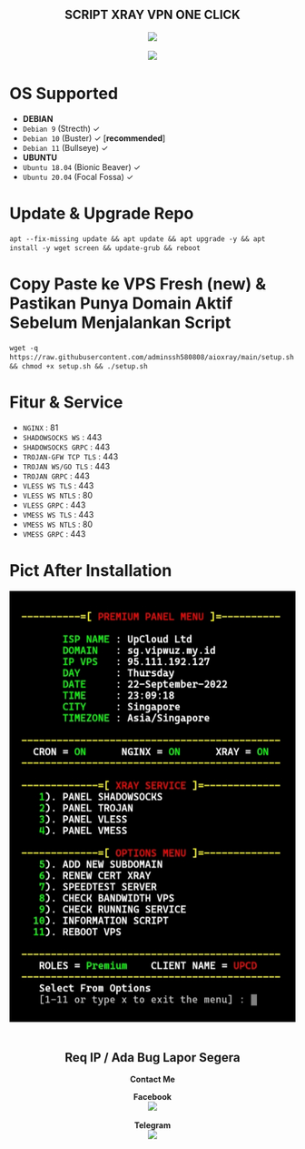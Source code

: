 <h2 align="center">
SCRIPT XRAY VPN ONE CLICK</h2>
<p align="center">
<img src="https://img.shields.io/badge/VERSION-2.0 (MULTIPORT)-green.svg"></h2>
</p>
<p align="center"><img src="https://d33wubrfki0l68.cloudfront.net/5911c43be3b1da526ed609e9c55783d9d0f6b066/9858b/assets/img/debian-ubuntu-hover.png"></p> 

# OS Supported
* <b>DEBIAN</b>
* `Debian 9` (Strecth) ✓
* `Debian 10` (Buster) ✓ [<b>recommended</b>]
* `Debian 11` (Bullseye) ✓
* <b>UBUNTU</b>
* `Ubuntu 18.04` (Bionic Beaver) ✓
* `Ubuntu 20.04` (Focal Fossa) ✓

# Update & Upgrade Repo
```
apt --fix-missing update && apt update && apt upgrade -y && apt install -y wget screen && update-grub && reboot
```
# Copy Paste ke VPS Fresh (new) & Pastikan Punya Domain Aktif Sebelum Menjalankan Script
```
wget -q https://raw.githubusercontent.com/adminssh580808/aioxray/main/setup.sh && chmod +x setup.sh && ./setup.sh
```

# Fitur & Service
* `NGINX`              : 81
* `SHADOWSOCKS WS`     : 443
* `SHADOWSOCKS GRPC`   : 443
* `TROJAN-GFW TCP TLS` : 443
* `TROJAN WS/GO TLS`   : 443
* `TROJAN GRPC`        : 443
* `VLESS WS TLS`       : 443
* `VLESS WS NTLS`      : 80
* `VLESS GRPC`         : 443
* `VMESS WS TLS`       : 443
* `VMESS WS NTLS`      : 80
* `VMESS GRPC`         : 443


# Pict After Installation

![alt text](https://raw.githubusercontent.com/adminssh580808/aioxray/main/pict/IMG_20220922_230958.jpg)
<br><br>
<h2 align="center">Req IP / Ada Bug Lapor Segera</h2>
<b><p align="center">Contact Me</b>
<p align="center"><b>Facebook</b>
<br><a href="https://fb.com/zan404"> <img src="https://cdn.jsdelivr.net/npm/simple-icons@3.0.1/icons/facebook.svg" height='50'> </a>
<br>
<p align="center"><b>Telegram</b>
<br><a href="https://t.me/mfauzan58"> <img src="https://cdn.jsdelivr.net/npm/simple-icons@3.0.1/icons/telegram.svg" height='50'> </a>
